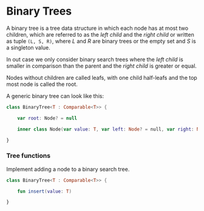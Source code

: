 # Binary Trees

A binary tree is a tree data structure in which each node has at most two children, which are referred to as the _left
child_ and the _right child_ or written as tuple `(L, S, R)`, where _L_ and _R_ are binary trees or the empty set and
_S_ is a singleton value.

In out case we only consider binary search trees where the _left child_ is smaller in comparison than the parent and the
_right child_ is greater or equal.

Nodes without children are called leafs, with one child half-leafs and the top most node is called the root.

A generic binary tree can look like this:

```kotlin
class BinaryTree<T : Comparable<T>> {

    var root: Node? = null

    inner class Node(var value: T, var left: Node? = null, var right: Node? = null)

}
```

### Tree functions

Implement adding a node to a binary search tree.

```kotlin
class BinaryTree<T : Comparable<T>> {

    fun insert(value: T)

}
```
